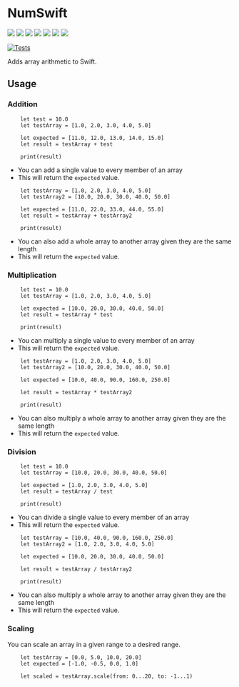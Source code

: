 # NumSwift
![](https://img.shields.io/github/v/tag/wvabrinskas/NumSwift?style=flat-square)
![](https://img.shields.io/github/license/wvabrinskas/NumSwift?style=flat-square)
![](https://img.shields.io/badge/swift-5.2-orange?style=flat-square)
![](https://img.shields.io/badge/iOS-13+-darkcyan?style=flat-square)
![](https://img.shields.io/badge/macOS-10.15+-darkcyan?style=flat-square)
![](https://img.shields.io/badge/watchOS-6+-darkcyan?style=flat-square)
![](https://img.shields.io/badge/tvOS-13+-darkcyan?style=flat-square)

[![Tests](https://github.com/wvabrinskas/NumSwift/actions/workflows/tests.yml/badge.svg?branch=main)](https://github.com/wvabrinskas/NumSwift/actions/workflows/tests.yml)

Adds array arithmetic to Swift. 

## Usage 
### Addition 
```
    let test = 10.0
    let testArray = [1.0, 2.0, 3.0, 4.0, 5.0]
    
    let expected = [11.0, 12.0, 13.0, 14.0, 15.0]
    let result = testArray + test
    
    print(result)
```
- You can add a single value to every member of an array
- This will return the `expected` value. 
```
    let testArray = [1.0, 2.0, 3.0, 4.0, 5.0]
    let testArray2 = [10.0, 20.0, 30.0, 40.0, 50.0]

    let expected = [11.0, 22.0, 33.0, 44.0, 55.0]
    let result = testArray + testArray2
    
    print(result)
```
- You can also add a whole array to another array given they are the same length
- This will return the `expected` value. 

### Multiplication 
```
    let test = 10.0
    let testArray = [1.0, 2.0, 3.0, 4.0, 5.0]
    
    let expected = [10.0, 20.0, 30.0, 40.0, 50.0]
    let result = testArray * test
    
    print(result)
```
- You can multiply a single value to every member of an array
- This will return the `expected` value. 
```
    let testArray = [1.0, 2.0, 3.0, 4.0, 5.0]
    let testArray2 = [10.0, 20.0, 30.0, 40.0, 50.0]

    let expected = [10.0, 40.0, 90.0, 160.0, 250.0]
    
    let result = testArray * testArray2
    
    print(result)
```
- You can also multiply a whole array to another array given they are the same length
- This will return the `expected` value. 

### Division 
```
    let test = 10.0
    let testArray = [10.0, 20.0, 30.0, 40.0, 50.0]

    let expected = [1.0, 2.0, 3.0, 4.0, 5.0]
    let result = testArray / test
    
    print(result)
```
- You can divide a single value to every member of an array
- This will return the `expected` value. 
```
    let testArray = [10.0, 40.0, 90.0, 160.0, 250.0]
    let testArray2 = [1.0, 2.0, 3.0, 4.0, 5.0]

    let expected = [10.0, 20.0, 30.0, 40.0, 50.0]

    let result = testArray / testArray2
    
    print(result)
```
- You can also multiply a whole array to another array given they are the same length
- This will return the `expected` value. 

### Scaling 
You can scale an array in a given range to a desired range. 
```
    let testArray = [0.0, 5.0, 10.0, 20.0]
    let expected = [-1.0, -0.5, 0.0, 1.0]
    
    let scaled = testArray.scale(from: 0...20, to: -1...1)
```
